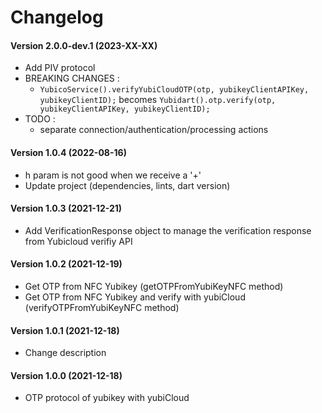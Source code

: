 Changelog
=========

#### Version 2.0.0-dev.1 (2023-XX-XX)
* Add PIV protocol
* BREAKING CHANGES :
  * `YubicoService().verifyYubiCloudOTP(otp, yubikeyClientAPIKey, yubikeyClientID);` becomes `Yubidart().otp.verify(otp, yubikeyClientAPIKey, yubikeyClientID);`
* TODO :
  * separate connection/authentication/processing actions

#### Version 1.0.4 (2022-08-16)
* h param is not good when we receive a '+'
* Update project (dependencies, lints, dart version)

#### Version 1.0.3 (2021-12-21)
* Add VerificationResponse object to manage the verification response from Yubicloud verifiy API

#### Version 1.0.2 (2021-12-19)
* Get OTP from NFC Yubikey (getOTPFromYubiKeyNFC method)
* Get OTP from NFC Yubikey and verify with yubiCloud (verifyOTPFromYubiKeyNFC method)

#### Version 1.0.1 (2021-12-18)
* Change description

#### Version 1.0.0 (2021-12-18)
* OTP protocol of yubikey with yubiCloud  